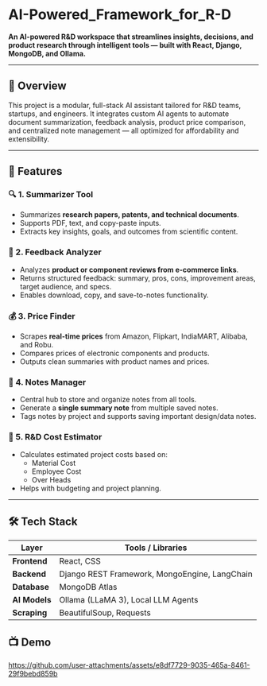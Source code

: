 # AI-Powered_Framework_for_R-D

**An AI-powered R&D workspace that streamlines insights, decisions, and product research through intelligent tools — built with React, Django, MongoDB, and Ollama.**

---

## 📌 Overview

This project is a modular, full-stack AI assistant tailored for R&D teams, startups, and engineers. It integrates custom AI agents to automate document summarization, feedback analysis, product price comparison, and centralized note management — all optimized for affordability and extensibility.

---

## 🚀 Features

### 🔍 1. Summarizer Tool
- Summarizes **research papers, patents, and technical documents**.
- Supports PDF, text, and copy-paste inputs.
- Extracts key insights, goals, and outcomes from scientific content.

### 💬 2. Feedback Analyzer
- Analyzes **product or component reviews from e-commerce links**.
- Returns structured feedback: summary, pros, cons, improvement areas, target audience, and specs.
- Enables download, copy, and save-to-notes functionality.

### 💰 3. Price Finder
- Scrapes **real-time prices** from Amazon, Flipkart, IndiaMART, Alibaba, and Robu.
- Compares prices of electronic components and products.
- Outputs clean summaries with product names and prices.

### 💂️ 4. Notes Manager
- Central hub to store and organize notes from all tools.
- Generate a **single summary note** from multiple saved notes.
- Tags notes by project and supports saving important design/data notes.

### 🧲 5. R&D Cost Estimator
- Calculates estimated project costs based on:
  - Material Cost
  - Employee Cost
  - Over Heads
- Helps with budgeting and project planning.

---

## 🛠️ Tech Stack

| Layer        | Tools / Libraries                                |
|--------------|--------------------------------------------------|
| **Frontend** | React, CSS                                       |
| **Backend**  | Django REST Framework, MongoEngine, LangChain    |
| **Database** | MongoDB Atlas                                    |
| **AI Models**| Ollama (LLaMA 3), Local LLM Agents               |
| **Scraping** | BeautifulSoup, Requests                          |



## 📺 Demo


https://github.com/user-attachments/assets/e8df7729-9035-465a-8461-29f9bebd859b



